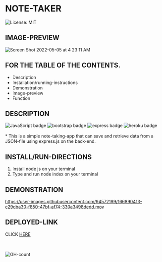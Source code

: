 # NOTE-TAKER
![License: MIT](https://img.shields.io/badge/License-MIT-yellow.svg)

## IMAGE-PREVIEW
![Screen Shot 2022-05-05 at 4 23 11 AM](https://user-images.githubusercontent.com/94572199/166886990-970f9a58-7f7e-4dc9-99fa-c66095f093ca.png)

## FOR THE TABLE OF THE CONTENTS.
* Description
* Installation/running-instructions
* Demonstration
* Image-preview
* Function

## DESCRIPTION
<div>
  <img src="https://img.shields.io/badge/JavaScript-323330?style=for-the-badge&logo=javascript&logoColor=F7DF1E" alt="JavaScript badge"/>
  <img src="https://img.shields.io/badge/Bootstrap-563D7C?style=for-the-badge&logo=bootstrap&logoColor=white" alt="bootstrap badge"/>
  <img src="https://img.shields.io/badge/Express.js-000000?style=for-the-badge&logo=express&logoColor=white" alt="express badge"/>
  <img src="https://img.shields.io/badge/Heroku-430098?style=for-the-badge&logo=heroku&logoColor=white" alt="heroku badge"/>
  <br/>
  <br/>
* This is a simple note-taking-app that can save and retrieve data from a JSON-file using express.js on the back-end.

## INSTALL/RUN-DIRECTIONS
1. Install node js on your terminal
2. Type and run node index on your terminal

## DEMONSTRATION
https://user-images.githubusercontent.com/94572199/166890413-c29dba30-f850-47bf-af74-330a3498dedd.mov

## DEPLOYED-LINK
CLICK [HERE](https://glacial-wildwood-22711.herokuapp.com/)
  
<div id="badges">
  <br/>
  <br/>
  <img src="https://hits.seeyoufarm.com/api/count/incr/badge.svg?url=https%3A%2F%2Fgithub.com%2F{username}1212%2Fhit-counter" alt="GH-count"/>
  </div>
  
